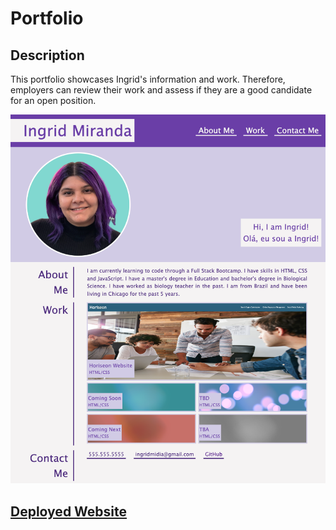 # Portfolio

## Description
This portfolio showcases Ingrid's information and work. Therefore, employers can review their work and assess if they are a good candidate for an open position.

![Alt text](./assets/images/portfolio-website.png)

## [Deployed Website](https://ingridmidia.github.io/portfolio/)